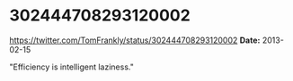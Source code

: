 # 302444708293120002
https://twitter.com/TomFrankly/status/302444708293120002
**Date:** 2013-02-15

"Efficiency is intelligent laziness."

